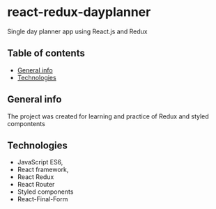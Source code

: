# react-redux-dayplanner
Single day planner app using React.js and Redux

## Table of contents
* [General info](#general-info)
* [Technologies](#technologies)

## General info
The project was created for learning and practice of Redux and styled compontents


## Technologies
- JavaScript ES6,
- React framework,
- React Redux
- React Router
- Styled components 
- React-Final-Form
